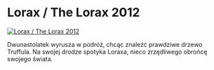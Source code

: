 Lorax / The Lorax 2012 
=============
[![Lorax / The Lorax 2012 ](http://vidos.pl/images/player.gif)](http://vidos.pl/lorax-the-lorax-2012)

 Dwunastolatek wyrusza w podróż, chcąc znaleźć prawdziwe drzewo Truffula. Na swojej drodze spotyka Loraxa, nieco zrzędliwego obrońcę swojego świata.
